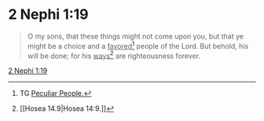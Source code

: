 # 2 Nephi 1:19

> O my sons, that these things might not come upon you, but that ye might be a choice and a <u>favored</u>[^a] people of the Lord. But behold, his will be done; for his <u>ways</u>[^b] are righteousness forever.

[2 Nephi 1:19](https://www.churchofjesuschrist.org/study/scriptures/bofm/2-ne/1?lang=eng&id=p19#p19)


[^a]: TG [Peculiar People.](https://www.churchofjesuschrist.org/study/scriptures/tg/peculiar-people?lang=eng)
[^b]: [[Hosea 14.9|Hosea 14:9.]]
